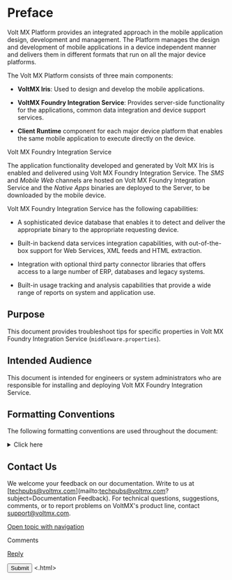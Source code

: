                            


Preface
=======

Volt MX  Platform provides an integrated approach in the mobile application design, development and management. The Platform manages the design and development of mobile applications in a device independent manner and delivers them in different formats that run on all the major device platforms.

The Volt MX Platform consists of three main components:

*   **VoltMX Iris**: Used to design and develop the mobile applications.
    
*   **VoltMX Foundry Integration Service**: Provides server-side functionality for the applications, common data integration and device support services.
    
*   **Client Runtime** component for each major device platform that enables the same mobile application to execute directly on the device.
    

Volt MX  Foundry Integration Service

The application functionality developed and generated by Volt MX Iris is enabled and delivered using Volt MX Foundry Integration Service. The _SMS_ and _Mobile Web_ channels are hosted on Volt MX Foundry Integration Service and the _Native Apps_ binaries are deployed to the Server, to be downloaded by the mobile device.

Volt MX  Foundry Integration Service has the following capabilities:

*   A sophisticated device database that enables it to detect and deliver the appropriate binary to the appropriate requesting device.
*   Built-in backend data services integration capabilities, with out-of-the-box support for Web Services, XML feeds and HTML extraction.
*   Integration with optional third party connector libraries that offers access to a large number of ERP, databases and legacy systems.

*   Built-in usage tracking and analysis capabilities that provide a wide range of reports on system and application use.

Purpose
-------

This document provides troubleshoot tips for specific properties in Volt MX Foundry Integration Service (`middleware.properties`).

Intended Audience
-----------------

This document is intended for engineers or system administrators who are responsible for installing and deploying Volt MX Foundry Integration Service.

Formatting Conventions
----------------------

The following formatting conventions are used throughout the document:


<details close markdown="block"><summary>Click here</summary>
 
| Conventions | Explanation |
| --- | --- |
| Monospace | User input text, system prompts, and responses File path Commands Program code File names |
| _Italic_ | Emphasis Names of books, and documents New terminology. |
| **Bold** | Windows Menus Buttons Icons Fields Tabs Folders |
| [URL](##) | Active link to a URL. |
| _Note_ | Provides helpful hints or additional information. |
| _Important_ | Highlights actions or information that might cause problems to systems or data. |
</details>

Contact Us
----------

We welcome your feedback on our documentation. Write to us at [techpubs@voltmx.com](mailto:techpubs@voltmx.com?subject=Documentation Feedback). For technical questions, suggestions, comments, or to report problems on VoltMX's product line, contact [support@voltmx.com](mailto:productsupport@voltmx.com).

[Open topic with navigation](../Content/Overview1.md)

Comments

[Reply](#)

 

</div> <input class="comment-submit" type="button" value="Submit" > </div> </div> </body> <.html></x-turndown>
